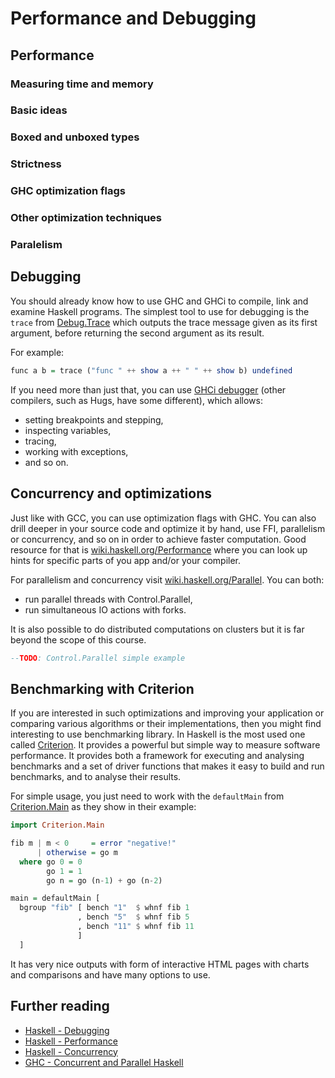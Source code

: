 # Performance and Debugging

## Performance

### Measuring time and memory

### Basic ideas

### Boxed and unboxed types

### Strictness

### GHC optimization flags

### Other optimization techniques

### Paralelism

## Debugging

You should already know how to use GHC and GHCi to compile, link and examine Haskell programs. The simplest tool to use for debugging is the `trace` from [Debug.Trace](https://hackage.haskell.org/package/base.0/docs/Debug-Trace.html) which outputs the trace message given as its first argument, before returning the second argument as its result.

For example:

```haskell
func a b = trace ("func " ++ show a ++ " " ++ show b) undefined
```

If you need more than just that, you can use [GHCi debugger](https://downloads.haskell.org/~ghc/7.4.1/docs/html/users_guide/ghci-debugger.html) (other compilers, such as Hugs, have some different), which allows:

* setting breakpoints and stepping,
* inspecting variables,
* tracing,
* working with exceptions,
* and so on.

## Concurrency and optimizations

Just like with GCC, you can use optimization flags with GHC. You can also drill deeper in your source code and optimize it by hand, use FFI, parallelism or concurrency, and so on in order to achieve faster computation. Good resource for that is [wiki.haskell.org/Performance](https://wiki.haskell.org/Performance) where you can look up hints for specific parts of you app and/or your compiler.

For parallelism and concurrency visit [wiki.haskell.org/Parallel](https://wiki.haskell.org/Parallel). You can both:

* run parallel threads with Control.Parallel,
* run simultaneous IO actions with forks.

It is also possible to do distributed computations on clusters but it is far beyond the scope of this course.

```haskell
--TODO: Control.Parallel simple example
```

## Benchmarking with Criterion

If you are interested in such optimizations and improving your application or comparing various algorithms or their implementations, then you might find interesting to use benchmarking library. In Haskell is the most used one called [Criterion](http://www.serpentine.com/criterion/). It provides a powerful but simple way to measure software performance. It provides both a framework for executing and analysing benchmarks and a set of driver functions that makes it easy to build and run benchmarks, and to analyse their results.

For simple usage, you just need to work with the `defaultMain` from [Criterion.Main](https://hackage.haskell.org/package/criterion/docs/Criterion-Main.html) as they show in their example:

```haskell
import Criterion.Main

fib m | m < 0     = error "negative!"
      | otherwise = go m
  where go 0 = 0
        go 1 = 1
        go n = go (n-1) + go (n-2)

main = defaultMain [
  bgroup "fib" [ bench "1"  $ whnf fib 1
               , bench "5"  $ whnf fib 5
               , bench "11" $ whnf fib 11
               ]
  ]
```
It has very nice outputs with form of interactive HTML pages with charts and comparisons and have many options to use.

## Further reading

* [Haskell - Debugging](https://wiki.haskell.org/Debugging)
* [Haskell - Performance](https://wiki.haskell.org/Performance)
* [Haskell - Concurrency](https://wiki.haskell.org/Concurrency)
* [GHC - Concurrent and Parallel Haskell](https://downloads.haskell.org/~ghc/7.0.3/docs/html/users_guide/lang-parallel.html)

